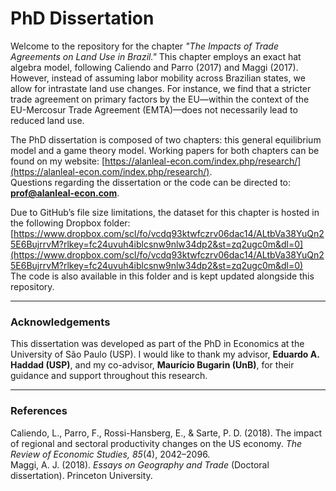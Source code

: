 # PhD Dissertation

Welcome to the repository for the chapter *"The Impacts of Trade Agreements on Land Use in Brazil."* This chapter employs an exact hat algebra model, following Caliendo and Parro (2017) and Maggi (2017). However, instead of assuming labor mobility across Brazilian states, we allow for intrastate land use changes. For instance, we find that a stricter trade agreement on primary factors by the EU—within the context of the EU-Mercosur Trade Agreement (EMTA)—does not necessarily lead to reduced land use. 

The PhD dissertation is composed of two chapters: this general equilibrium model and a game theory model. Working papers for both chapters can be found on my website: [https://alanleal-econ.com/index.php/research/](https://alanleal-econ.com/index.php/research/).  
Questions regarding the dissertation or the code can be directed to: **prof@alanleal-econ.com**.

Due to GitHub’s file size limitations, the dataset for this chapter is hosted in the following Dropbox folder:  
[https://www.dropbox.com/scl/fo/vcdq93ktwfczrv06dac14/ALtbVa38YuQn25E6BujrrvM?rlkey=fc24uvuh4iblcsnw9nlw34dp2&st=zq2ugc0m&dl=0](https://www.dropbox.com/scl/fo/vcdq93ktwfczrv06dac14/ALtbVa38YuQn25E6BujrrvM?rlkey=fc24uvuh4iblcsnw9nlw34dp2&st=zq2ugc0m&dl=0)  
The code is also available in this folder and is kept updated alongside this repository.

---

### Acknowledgements

This dissertation was developed as part of the PhD in Economics at the University of São Paulo (USP). I would like to thank my advisor, **Eduardo A. Haddad (USP)**, and my co-advisor, **Maurício Bugarin (UnB)**, for their guidance and support throughout this research.

---

### References

Caliendo, L., Parro, F., Rossi-Hansberg, E., & Sarte, P. D. (2018). The impact of regional and sectoral productivity changes on the US economy. *The Review of Economic Studies, 85*(4), 2042–2096.  
Maggi, A. J. (2018). *Essays on Geography and Trade* (Doctoral dissertation). Princeton University.
